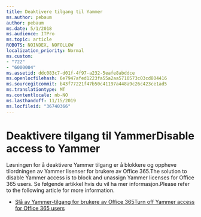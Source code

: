 ```yaml
---
title: Deaktivere tilgang til Yammer
ms.author: pebaum
author: pebaum
ms.date: 5/1/2018
ms.audience: ITPro
ms.topic: article
ROBOTS: NOINDEX, NOFOLLOW
localization_priority: Normal
ms.custom:
- "722"
- "6000004"
ms.assetid: ddc083c7-d01f-4f97-a232-5eafe8abddce
ms.openlocfilehash: 6e7947afed1223fa55a2aa5710573c03cd804416
ms.sourcegitcommit: b43f77221f47b50c41197a448a9c26c423ce1ad5
ms.translationtype: MT
ms.contentlocale: nb-NO
ms.lasthandoff: 11/15/2019
ms.locfileid: "36740366"
---
```

# <a name="disable-access-to-yammer"></a><span data-ttu-id="50219-102">Deaktivere tilgang til Yammer</span><span class="sxs-lookup"><span data-stu-id="50219-102">Disable access to Yammer</span></span>

<span data-ttu-id="50219-103">Løsningen for å deaktivere Yammer tilgang er å blokkere og oppheve tilordningen av Yammer lisenser for brukere av Office 365.</span><span class="sxs-lookup"><span data-stu-id="50219-103">The solution to disable Yammer access is to block and unassign Yammer licenses for Office 365 users.</span></span> <span data-ttu-id="50219-104">Se følgende artikkel hvis du vil ha mer informasjon.</span><span class="sxs-lookup"><span data-stu-id="50219-104">Please refer to the following article for more information.</span></span>
  
- [<span data-ttu-id="50219-105">Slå av Yammer-tilgang for brukere av Office 365</span><span class="sxs-lookup"><span data-stu-id="50219-105">Turn off Yammer access for Office 365 users</span></span>](https://docs.microsoft.com/yammer/manage-yammer-users/turn-off-user-access)
